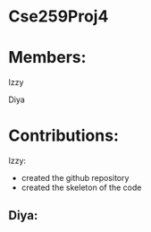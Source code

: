 # Cse259Proj4
# Members:
Izzy

Diya

# Contributions:
Izzy:
- created the github repository
- created the skeleton of the code

Diya:
- 
